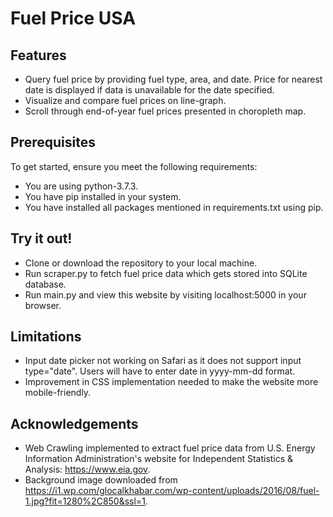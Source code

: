 # Fuel Price USA

## Features
* Query fuel price by providing fuel type, area, and date. Price for nearest date is displayed if data is unavailable for the date specified.
* Visualize and compare fuel prices on line-graph.
* Scroll through end-of-year fuel prices presented in choropleth map.


## Prerequisites
To get started, ensure you meet the following requirements:
* You are using python-3.7.3.
* You have pip installed in your system.
* You have installed all packages mentioned in requirements.txt using pip.


## Try it out!
* Clone or download the repository to your local machine.
* Run scraper.py to fetch fuel price data which gets stored into SQLite database.
* Run main.py and view this website by visiting localhost:5000 in your browser.


## Limitations
* Input date picker not working on Safari as it does not support input type="date". Users will have to enter date in yyyy-mm-dd format.
* Improvement in CSS implementation needed to make the website more mobile-friendly.


## Acknowledgements
* Web Crawling implemented to extract fuel price data from U.S. Energy Information Administration's website for Independent Statistics & Analysis: https://www.eia.gov.
* Background image downloaded from https://i1.wp.com/glocalkhabar.com/wp-content/uploads/2016/08/fuel-1.jpg?fit=1280%2C850&ssl=1.

